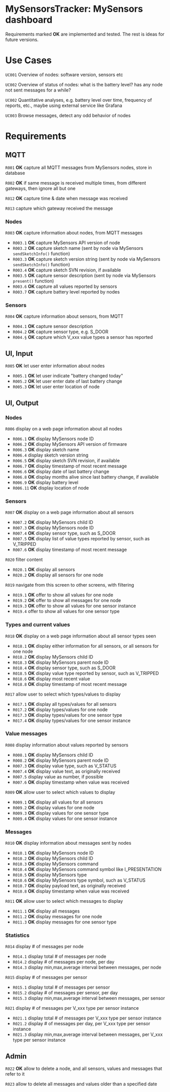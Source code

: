 __MySensorsTracker__: MySensors dashboard
==============================
Requirements marked __OK__ are implemented and tested. The rest is ideas for future versions.

# Use Cases

`UC001` Overview of nodes: software version, sensors etc

`UC002` Overview of status of nodes: what is the battery level? has any node not sent messages for a while?

`UC002` Quantitative analyses, e.g. battery level over time, frequency of reports, etc., maybe using external service like Grafana

`UC003` Browse messages, detect any odd behavior of nodes

# Requirements

## MQTT

`R001` __OK__ capture all MQTT messages from MySensors nodes, store in database

`R002` __OK__ if same message is received multiple times, from different gateways, then ignore all but one

`R012` __OK__ capture time & date when message was received

`R013` capture which gateway received the message

### Nodes

`R003` __OK__ capture information about nodes, from MQTT messages
* `R003.1` __OK__ capture MySensors API version of node
* `R003.2` __OK__ capture sketch name (sent by node via MySensors `sendSketchInfo()` function)
* `R003.3` __OK__ capture sketch version string (sent by node via MySensors `sendSketchInfo()` function)
* `R003.4` __OK__ capture sketch SVN revision, if available
* `R003.5` __OK__ capture sensor description (sent by node via MySensors `present()` function)
* `R003.6` __OK__ capture all values reported by sensors
* `R003.7` __OK__ capture battery level reported by nodes

### Sensors
`R004` __OK__ capture information about sensors, from MQTT
* `R004.1` __OK__ capture sensor description
* `R004.2` __OK__ capture sensor type, e.g. S_DOOR
* `R004.§` __OK__ capture which V_xxx value types a sensor has reported

## UI, Input

`R005` __OK__ let user enter information about nodes
* `R005.1` __OK__ let user indicate "battery changed today"
* `R005.2` __OK__ let user enter date of last battery change
* `R005.3` __OK__ let user enter location of node

## UI, Output

### Nodes

`R006` display on a web page information about all nodes
* `R006.1` __OK__ display MySensors node ID
* `R006.2` __OK__ display MySensors API version of firmware
* `R006.3` __OK__ display sketch name
* `R006.4` display sketch version string
* `R006.5` __OK__ display sketch SVN revision, if available
* `R006.7` __OK__ display timestamp of most recent message
* `R006.6` __OK__ display date of last battery change
* `R006.8` __OK__ display months alive since last battery change, if available
* `R006.9` __OK__ display battery level
* `R006.11` __OK__ display location of node

### Sensors

`R007` __OK__ display on a web page information about all sensors
* `R007.2` __OK__ display MySensors child ID
* `R007.3` __OK__ display MySensors node ID
* `R007.4` __OK__ display sensor type, such as S_DOOR
* `R007.5` __OK__ display list of value types reported by sensor, such as V_TRIPPED
* `R007.6` __OK__ display timestamp of most recent message

`R020` filter content
* `R020.1` __OK__ display all sensors
* `R020.2` __OK__ display all sensors for one node

`R019` navigate from this screen to other screens, with filtering
* `R019.1` __OK__ offer to show all values for one node
* `R019.2` __OK__ offer to show all messages for one node
* `R019.3` __OK__ offer to show all values for one sensor instance
* `R019.4` offer to show all values for one sensor type

### Types and current values

`R018` __OK__ display on a web page information about all sensor types seen
* `R018.1` __OK__ display either information for all sensors, or all sensors for one node
* `R018.2` __OK__ display MySensors child ID
* `R018.3` __OK__ display MySensors parent node ID
* `R018.4` __OK__ display sensor type, such as S_DOOR
* `R018.5` __OK__ display value type reported by sensor, such as V_TRIPPED
* `R018.6` __OK__ display most recent value
* `R018.8` __OK__ display timestamp of most recent message

`R017` allow user to select which types/values to display
* `R017.1` __OK__ display all types/values for all sensors
* `R017.2` __OK__ display types/values for one node
* `R017.3` __OK__ display types/values for one sensor type
* `R017.4` __OK__ display types/values for one sensor instance

### Value messages

`R008` display information about values reported by sensors
* `R008.1` __OK__ display MySensors child ID
* `R008.2` __OK__ display MySensors parent node ID
* `R007.3` __OK__ display value type, such as V_STATUS
* `R007.4` __OK__ display value text, as originally received
* `R007.5` display value as number, if possible
* `R007.6` __OK__ display timestamp when value was received

`R009` __OK__ allow user to select which values to display
* `R009.1` __OK__ display all values for all sensors
* `R009.2` __OK__ display values for one node
* `R009.3` __OK__ display values for one sensor type
* `R009.4` __OK__ display values for one sensor instance

### Messages

`R010` __OK__ display information about messages sent by nodes
* `R010.1` __OK__ display MySensors node ID
* `R010.2` __OK__ display MySensors child ID
* `R010.3` __OK__ display MySensors command
* `R010.4` __OK__ display MySensors command symbol like I_PRESENTATION
* `R010.5` __OK__ display MySensors type
* `R010.6` __OK__ display MySensors type symbol, such as V_STATUS
* `R010.7` __OK__ display payload text, as originally received
* `R010.8` __OK__ display timestamp when value was received

`R011` __OK__ allow user to select which messages to display
* `R011.1` __OK__ display all messages
* `R011.2` __OK__ display messages for one node
* `R011.3` __OK__ display messages for one sensor type

### Statistics

`R014` display # of messages per node
* `R014.1` display total # of messages per node
* `R014.2` display # of messages per node, per day
* `R014.3` display min,max,average interval between messages, per node

`R015` display # of messages per sensor
* `R015.1` display total # of messages per sensor
* `R015.2` display # of messages per sensor, per day
* `R015.3` display min,max,average interval between messages, per sensor

`R021` display # of messages per V_xxx type per sensor instance
* `R021.1` display total # of messages per V_xxx type per sensor instance
* `R021.2` display # of messages per day, per V_xxx type per sensor instance
* `R021.3` display min,max,average interval between messages, per V_xxx type per sensor instance

## Admin

`R022` __OK__ allow to delete a node, and all sensors, values and messages that refer to it

`R023` allow to delete all messages and values older than a specified date

